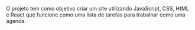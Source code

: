 O projeto tem como objetivo criar um site utilizando JavaScript, CSS, HtML e React  que funcione como uma lista de tarefas para trabalhar como uma agenda.
